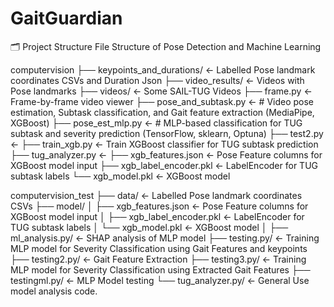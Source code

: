 # GaitGuardian

🗂️ Project Structure
File Structure of Pose Detection and Machine Learning

computervision
├── keypoints_and_durations/            ← Labelled Pose landmark coordinates CSVs and Duration Json
├── video_results/                      ← Videos with Pose landmarks
├── videos/                             ← Some SAIL-TUG Videos
├── frame.py                            ← Frame-by-frame video viewer
├── pose_and_subtask.py                 ← # Video pose estimation, Subtask classification, and Gait feature extraction (MediaPipe, XGBoost)
├── pose_est_mlp.py                     ← # MLP-based classification for TUG subtask and severity prediction (TensorFlow, sklearn, Optuna)
├── test2.py                            ← 
├── train_xgb.py                        ← Train XGBoost classifier for TUG subtask prediction
├── tug_analyzer.py                     ← 
├── xgb_features.json                   ← Pose Feature columns for XGBoost model input
├── xgb_label_encoder.pkl               ← LabelEncoder for TUG subtask labels
└── xgb_model.pkl                       ← XGBoost model

computervision_test
├── data/                               ← Labelled Pose landmark coordinates CSVs
├── model/
│   ├── xgb_features.json               ← Pose Feature columns for XGBoost model input
│   ├── xgb_label_encoder.pkl           ← LabelEncoder for TUG subtask labels
│   └── xgb_model.pkl                   ← XGBoost model
│
├── ml_analysis.py/                     ← SHAP analysis of MLP model
├── testing.py/                         ← Training MLP model for Severity Classification using Gait Features and keypoints
├── testing2.py/                        ← Gait Feature Extraction
├── testing3.py/                        ← Training MLP model for Severity Classification using Extracted Gait Features
├── testingml.py/                       ← MLP Model testing
└── tug_analyzer.py/                    ← General Use model analysis code.
